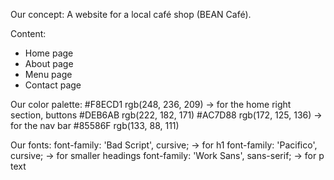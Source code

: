 Our concept:
A website for a local café shop (BEAN Café).

Content:
- Home page
- About page
- Menu page
- Contact page

Our color palette:
#F8ECD1 rgb(248, 236, 209) -> for the home right section, buttons
#DEB6AB rgb(222, 182, 171)
#AC7D88 rgb(172, 125, 136) -> for the nav bar
#85586F rgb(133, 88, 111)

Our fonts:
font-family: 'Bad Script', cursive; -> for h1
font-family: 'Pacifico', cursive; -> for smaller headings
font-family: 'Work Sans', sans-serif; -> for p text